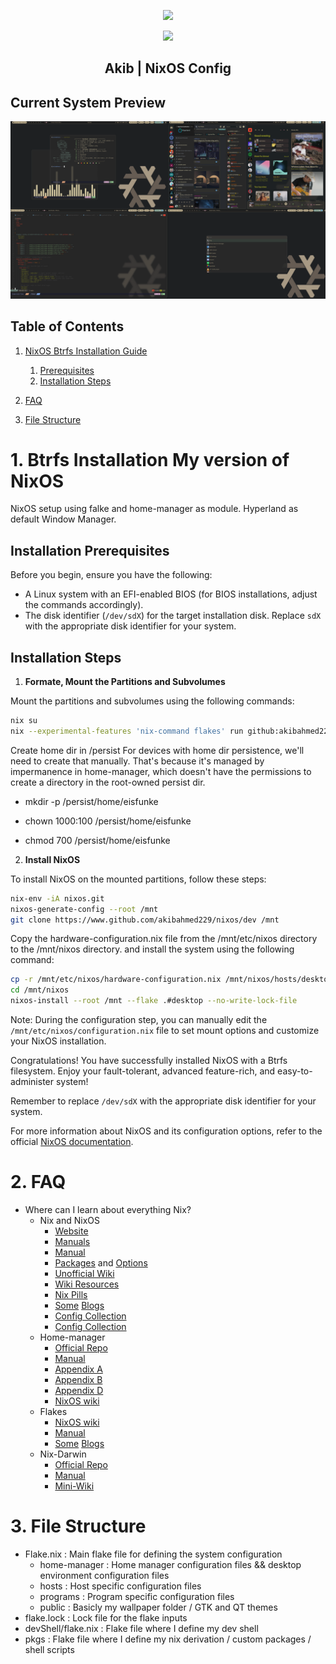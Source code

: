 <p align="center"><img src="https://i.imgur.com/X5zKxvp.png" width=300px></p>

<p align="center"><img src="https://i.imgur.com/NbxQ8MY.png" width=600px></p>

<h2 align="center">Akib | NixOS Config</h2>

## Current System Preview

![my current setup](public/preview/hyprland.png)

## Table of Contents

1. [NixOS Btrfs Installation Guide](#1-btrfs-installation-my-version-of-nixos)

   1. [Prerequisites](#installation-prerequisites)
   2. [Installation Steps](#installation-steps)

2. [FAQ](#2-faq)
3. [File Structure](#3-file-structure)

# 1. Btrfs Installation My version of NixOS

NixOS setup using falke and home-manager as module. Hyperland as default Window Manager.

## Installation Prerequisites

Before you begin, ensure you have the following:

- A Linux system with an EFI-enabled BIOS (for BIOS installations, adjust the commands accordingly).
- The disk identifier (`/dev/sdX`) for the target installation disk. Replace `sdX` with the appropriate disk identifier for your system.

## Installation Steps

1. **Formate, Mount the Partitions and Subvolumes**

Mount the partitions and subvolumes using the following commands:

```bash
nix su
nix --experimental-features 'nix-command flakes' run github:akibahmed229/nixos/dev#disko-formate --no-write-lock-file # This will format the disk and mount the partitions make sure to give the device name e.g /dev/sda
```

Create home dir in /persist
For devices with home dir persistence, we'll need to create that manually. That's because it's managed by impermanence in home-manager, which doesn't have the permissions to create a directory in the root-owned persist dir.

- mkdir -p /persist/home/eisfunke

- chown 1000:100 /persist/home/eisfunke

- chmod 700 /persist/home/eisfunke

2. **Install NixOS**

To install NixOS on the mounted partitions, follow these steps:

```bash
nix-env -iA nixos.git
nixos-generate-config --root /mnt
git clone https://www.github.com/akibahmed229/nixos/dev /mnt
```

Copy the hardware-configuration.nix file from the /mnt/etc/nixos directory to the /mnt/nixos directory. and install the system using the following command:

```bash
cp -r /mnt/etc/nixos/hardware-configuration.nix /mnt/nixos/hosts/desktop/hardware-configuration.nix
cd /mnt/nixos
nixos-install --root /mnt --flake .#desktop --no-write-lock-file
```

Note: During the configuration step, you can manually edit the `/mnt/etc/nixos/configuration.nix` file to set mount options and customize your NixOS installation.

Congratulations! You have successfully installed NixOS with a Btrfs filesystem. Enjoy your fault-tolerant, advanced feature-rich, and easy-to-administer system!

Remember to replace `/dev/sdX` with the appropriate disk identifier for your system.

For more information about NixOS and its configuration options, refer to the official [NixOS documentation](https://nixos.org/).

# 2. FAQ

- Where can I learn about everything Nix?
  - Nix and NixOS
    - [Website](https://nixos.org/)
    - [Manuals](https://nixos.org/learn.html)
    - [Manual](https://nixos.org/manual/nix/stable/introduction.html)
    - [Packages](https://search.nixos.org/packages) and [Options](https://search.nixos.org/options?)
    - [Unofficial Wiki](https://nixos.wiki/)
    - [Wiki Resources](https://nixos.wiki/wiki/Resources)
    - [Nix Pills](https://nixos.org/guides/nix-pills/)
    - [Some](https://www.ianthehenry.com/posts/how-to-learn-nix/) [Blogs](https://christine.website/blog)
    - [Config Collection](https://nixos.wiki/wiki/Configuration_Collection)
    - [Config Collection](https://nixos.wiki/wiki/Configuration_Collection)
  - Home-manager
    - [Official Repo](https://github.com/nix-community/home-manager)
    - [Manual](https://nix-community.github.io/home-manager/)
    - [Appendix A](https://nix-community.github.io/home-manager/options.html)
    - [Appendix B](https://nix-community.github.io/home-manager/nixos-options.html)
    - [Appendix D](https://nix-community.github.io/home-manager/tools.html)
    - [NixOS wiki](https://nixos.wiki/wiki/Home_Manager)
  - Flakes
    - [NixOS wiki](https://nixos.wiki/wiki/Flakes)
    - [Manual](https://nixos.org/manual/nix/stable/command-ref/new-cli/nix3-flake.html)
    - [Some](https://www.tweag.io/blog/2020-05-25-flakes/) [Blogs](https://christine.website/blog/nix-flakes-3-2022-04-07)
  - Nix-Darwin
    - [Official Repo](https://github.com/LnL7/nix-darwin/)
    - [Manual](https://daiderd.com/nix-darwin/manual/index.html)
    - [Mini-Wiki](https://github.com/LnL7/nix-darwin/wiki)

# 3. File Structure

- Flake.nix : Main flake file for defining the system configuration
  - home-manager : Home manager configuration files && desktop environment configuration files
  - hosts : Host specific configuration files
  - programs : Program specific configuration files
  - public : Basicly my wallpaper folder / GTK and QT themes
- flake.lock : Lock file for the flake inputs
- devShell/flake.nix : Flake file where I define my dev shell
- pkgs : Flake file where I define my nix derivation / custom packages / shell scripts
